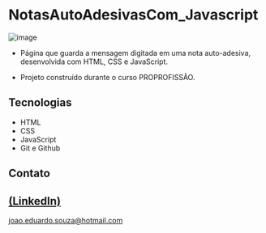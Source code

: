 # NotasAutoAdesivasCom_Javascript

![image](https://github.com/JoaoEduSB/NotasAutoAdesivasCom_Javascript/assets/146045770/28e1742f-0f83-4ddc-ae9c-90c3b7309ea1)

 - Página que guarda a mensagem digitada em uma nota auto-adesiva, desenvolvida com HTML, CSS e JavaScript.

 - Projeto construído durante o curso PROPROFISSÃO.

## Tecnologias

- HTML
- CSS
- JavaScript
- Git e Github

## Contato
[(LinkedIn)](https://www.linkedin.com/in/joaoedusb/)
-----
joao.eduardo.souza@hotmail.com
